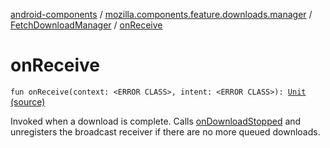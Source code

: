 [android-components](../../index.md) / [mozilla.components.feature.downloads.manager](../index.md) / [FetchDownloadManager](index.md) / [onReceive](./on-receive.md)

# onReceive

`fun onReceive(context: <ERROR CLASS>, intent: <ERROR CLASS>): `[`Unit`](https://kotlinlang.org/api/latest/jvm/stdlib/kotlin/-unit/index.html) [(source)](https://github.com/mozilla-mobile/android-components/blob/master/components/feature/downloads/src/main/java/mozilla/components/feature/downloads/manager/FetchDownloadManager.kt#L110)

Invoked when a download is complete. Calls [onDownloadStopped](../on-download-stopped.md) and unregisters the
broadcast receiver if there are no more queued downloads.

